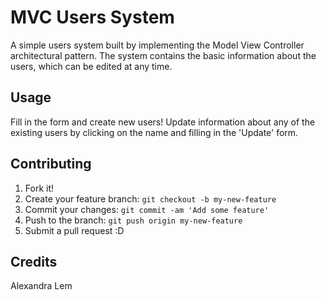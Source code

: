 # MVC Users System

A simple users system built by implementing the Model View Controller architectural pattern. The system contains the basic information about the users, which can be edited at any time.

## Usage

Fill in the form and create new users! Update information about any of the existing users by clicking on the name and filling in the 'Update' form.

## Contributing

1. Fork it!
2. Create your feature branch: `git checkout -b my-new-feature`
3. Commit your changes: `git commit -am 'Add some feature'`
4. Push to the branch: `git push origin my-new-feature`
5. Submit a pull request :D


## Credits

Alexandra Lem
